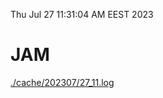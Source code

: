 Thu Jul 27 11:31:04 AM EEST 2023
# JAM
<a href='./cache/202307/27_11.log'>./cache/202307/27_11.log</a>
